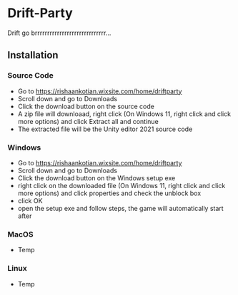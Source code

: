 # Drift-Party
Drift go brrrrrrrrrrrrrrrrrrrrrrrrrrrrr...
## Installation
### Source Code

 - Go to https://rishaankotian.wixsite.com/home/driftparty
 - Scroll down and go to Downloads
 - Click the download button on the source code
 - A zip file will downloaad, right click (On Windows 11, right click and click more options) and click Extract all and continue
 - The extracted file will be the Unity editor 2021 source code

### Windows

 - Go to https://rishaankotian.wixsite.com/home/driftparty
 - Scroll down and go to Downloads
 - Click the download button on the Windows setup exe
 - right click on the downloaded file (On Windows 11, right click and click more options) and click properties and check the unblock box
 - click OK
 - open the setup exe and follow steps, the game will automatically start after

### MacOS

 - Temp

### Linux

 - Temp
